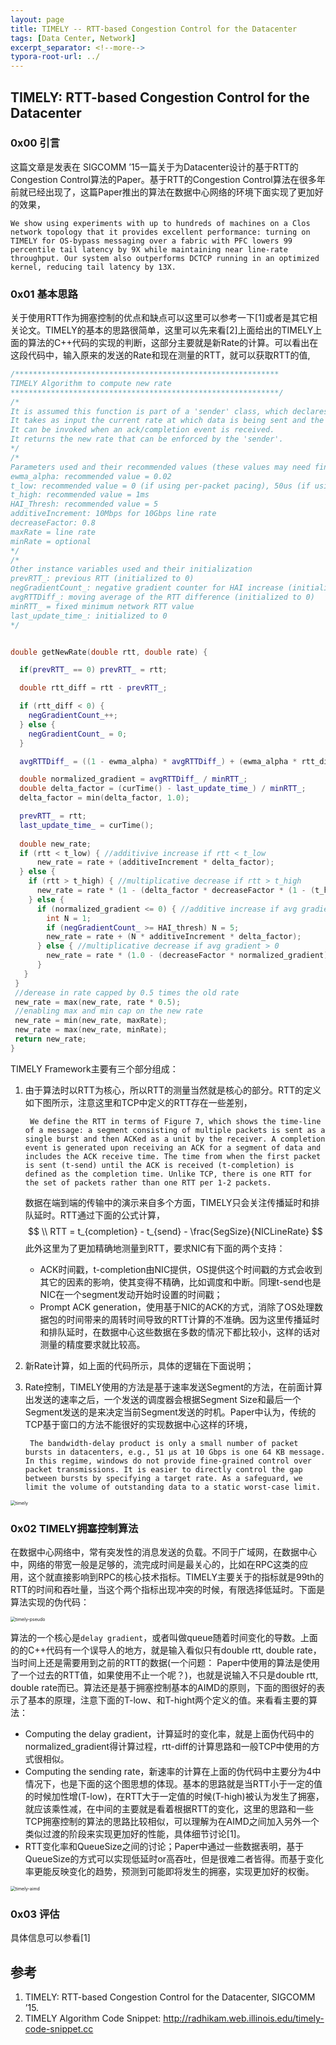 ```yaml
---
layout: page
title: TIMELY -- RTT-based Congestion Control for the Datacenter
tags: [Data Center, Network]
excerpt_separator: <!--more-->
typora-root-url: ../
---
```


## TIMELY: RTT-based Congestion Control for the Datacenter

### 0x00 引言

  这篇文章是发表在 SIGCOMM ’15一篇关于为Datacenter设计的基于RTT的Congestion Control算法的Paper。基于RTT的Congestion Control算法在很多年前就已经出现了，这篇Paper推出的算法在数据中心网络的环境下面实现了更加好的效果，

```
We show using experiments with up to hundreds of machines on a Clos network topology that it provides excellent performance: turning on TIMELY for OS-bypass messaging over a fabric with PFC lowers 99 percentile tail latency by 9X while maintaining near line-rate throughput. Our system also outperforms DCTCP running in an optimized kernel, reducing tail latency by 13X. 
```

### 0x01 基本思路

  关于使用RTT作为拥塞控制的优点和缺点可以这里可以参考一下[1]或者是其它相关论文。TIMELY的基本的思路很简单，这里可以先来看[2]上面给出的TIMELY上面的算法的C++代码的实现的判断，这部分主要就是新Rate的计算。可以看出在这段代码中，输入原来的发送的Rate和现在测量的RTT，就可以获取RTT的值,

```C++
/***********************************************************
TIMELY Algorithm to compute new rate
************************************************************/
/* 
It is assumed this function is part of a 'sender' class, which declares the required instance variables and paramaters as detailed below.
It takes as input the current rate at which data is being sent and the current rtt.
It can be invoked when an ack/completion event is received.
It returns the new rate that can be enforced by the 'sender'.
*/
/* 
Parameters used and their recommended values (these values may need finetuning based on experimental scenario) 
ewma_alpha: recommended value = 0.02
t_low: recommended value = 0 (if using per-packet pacing), 50us (if using per 64KB message pacing)
t_high: recommended value = 1ms
HAI_Thresh: recommended value = 5
additiveIncrement: 10Mbps for 10Gbps line rate
decreaseFactor: 0.8
maxRate = line rate
minRate = optional 
*/
/* 
Other instance variables used and their initialization
prevRTT_: previous RTT (initialized to 0)
negGradientCount_: negative gradient counter for HAI increase (initialized to 0)
avgRTTDiff_: moving average of the RTT difference (initialized to 0)
minRTT_ = fixed minimum network RTT value
last_update_time_: initialized to 0
*/


double getNewRate(double rtt, double rate) {

  if(prevRTT_ == 0) prevRTT_ = rtt;

  double rtt_diff = rtt - prevRTT_;

  if (rtt_diff < 0) {
    negGradientCount_++;
  } else {
    negGradientCount_ = 0;
  }

  avgRTTDiff_ = ((1 - ewma_alpha) * avgRTTDiff_) + (ewma_alpha * rtt_diff);

  double normalized_gradient = avgRTTDiff_ / minRTT_;
  double delta_factor = (curTime() - last_update_time_) / minRTT_;
  delta_factor = min(delta_factor, 1.0);

  prevRTT_ = rtt;
  last_update_time_ = curTime();
 
  double new_rate;
  if (rtt < t_low) { //additivive increase if rtt < t_low
      new_rate = rate + (additiveIncrement * delta_factor);
  } else {
    if (rtt > t_high) { //multiplicative decrease if rtt > t_high
      new_rate = rate * (1 - (delta_factor * decreaseFactor * (1 - (t_high / rtt))));
    } else {
      if (normalized_gradient <= 0) { //additive increase if avg gradient <= 0 
        int N = 1;
        if (negGradientCount_ >= HAI_thresh) N = 5;
        new_rate = rate + (N * additiveIncrement * delta_factor);
      } else { //multiplicative decrease if avg gradient > 0
        new_rate = rate * (1.0 - (decreaseFactor * normalized_gradient));
      }
   }
 }
 //derease in rate capped by 0.5 times the old rate
 new_rate = max(new_rate, rate * 0.5);
 //enabling max and min cap on the new rate
 new_rate = min(new_rate, maxRate);
 new_rate = max(new_rate, minRate);
 return new_rate;
}
```

TIMELY Framework主要有三个部分组成：

1. 由于算法时以RTT为核心，所以RTT的测量当然就是核心的部分。RTT的定义如下图所示，注意这里和TCP中定义的RTT存在一些差别，

   ```
    We define the RTT in terms of Figure 7, which shows the time-line of a message: a segment consisting of multiple packets is sent as a single burst and then ACKed as a unit by the receiver. A completion event is generated upon receiving an ACK for a segment of data and includes the ACK receive time. The time from when the first packet is sent (t-send) until the ACK is received (t-completion) is defined as the completion time. Unlike TCP, there is one RTT for the set of packets rather than one RTT per 1-2 packets.
   ```

   数据在端到端的传输中的演示来自多个方面，TIMELY只会关注传播延时和排队延时。RTT通过下面的公式计算，
   $$
   \\ RTT = t_{completion} - t_{send} - \frac{SegSize}{NICLineRate}
   $$
   此外这里为了更加精确地测量到RTT，要求NIC有下面的两个支持：

   * ACK时间戳，t-completion由NIC提供，OS提供这个时间戳的方式会收到其它的因素的影响，使其变得不精确，比如调度和中断。同理t-send也是NIC在一个segment发动开始时设置的时间戳；
   * Prompt ACK generation，使用基于NIC的ACK的方式，消除了OS处理数据包的时间带来的周转时间导致的RTT计算的不准确。因为这里传播延时和排队延时，在数据中心这些数据在多数的情况下都比较小，这样的话对测量的精度要求就比较高。

2. 新Rate计算，如上面的代码所示，具体的逻辑在下面说明；

3. Rate控制，TIMELY使用的方法是基于速率发送Segment的方法，在前面计算出发送的速率之后，一个发送的调度器会根据Segment Size和最后一个Segment发送的是来决定当前Segment发送的时机。Paper中认为，传统的TCP基于窗口的方法不能很好的实现数据中心这样的环境，

   ```
    The bandwidth-delay product is only a small number of packet bursts in datacenters, e.g., 51 μs at 10 Gbps is one 64 KB message. In this regime, windows do not provide fine-grained control over packet transmissions. It is easier to directly control the gap between bursts by specifying a target rate. As a safeguard, we limit the volume of outstanding data to a static worst-case limit.
   ```


<img src="/assets/img/timely.png" alt="timely" style="zoom:50%;" />

### 0x02 TIMELY拥塞控制算法

  在数据中心网络中，常有突发性的消息发送的负载。不同于广域网，在数据中心中，网络的带宽一般是足够的，流完成时间是最关心的，比如在RPC这类的应用，这个就直接影响到RPC的核心技术指标。TIMELY主要关于的指标就是99th的RTT的时间和吞吐量，当这个两个指标出现冲突的时候，有限选择低延时。下面是算法实现的伪代码：

<img src="/assets/img/timely-pseudo.png" alt="timely-pseudo" style="zoom:50%;" />

算法的一个核心是`delay gradient`，或者叫做queue随着时间变化的导数。上面的的C++代码有一个误导人的地方，就是输入看似只有double rtt, double rate，当时间上还是需要用到之前的RTT的数据(一个问题： Paper中使用的算法是使用了一个过去的RTT值，如果使用不止一个呢？)，也就是说输入不只是double rtt, double rate而已。算法还是基于拥塞控制基本的AIMD的原则，下面的图很好的表示了基本的原理，注意下面的T-low、和T-hight两个定义的值。来看看主要的算法：

* Computing the delay gradient，计算延时的变化率，就是上面伪代码中的normalized_gradient得计算过程，rtt-diff的计算思路和一般TCP中使用的方式很相似。
* Computing the sending rate，新速率的计算在上面的伪代码中主要分为4中情况下，也是下面的这个图思想的体现。基本的思路就是当RTT小于一定的值的时候加性增(T-low)，在RTT大于一定值的时候(T-high)被认为发生了拥塞，就应该乘性减，在中间的主要就是看着根据RTT的变化，这里的思路和一些TCP拥塞控制的算法的思路比较相似，可以理解为在AIMD之间加入另外一个类似过渡的阶段来实现更加好的性能，具体细节讨论[1]。
* RTT变化率和QueueSize之间的讨论；Paper中通过一些数据表明，基于QueueSize的方式可以实现低延时or高吞吐，但是很难二者皆得。而基于变化率更能反映变化的趋势，预测到可能即将发生的拥塞，实现更加好的权衡。

<img src="/assets/img/timely-aimd.png" alt="timely-aimd" style="zoom:50%;" />

### 0x03 评估

  具体信息可以参看[1]

## 参考

1. TIMELY: RTT-based Congestion Control for the Datacenter, SIGCOMM ’15.
2. TIMELY Algorithm Code Snippet: http://radhikam.web.illinois.edu/timely-code-snippet.cc